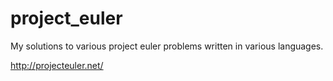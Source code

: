 project_euler
=============

My solutions to various project euler problems written in various languages.

http://projecteuler.net/